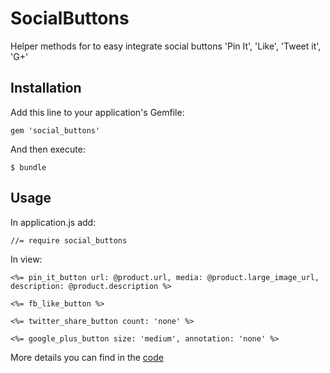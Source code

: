 # SocialButtons

Helper methods for to easy integrate social buttons 'Pin It', 'Like', 'Tweet it', 'G+'

## Installation

Add this line to your application's Gemfile:

    gem 'social_buttons'

And then execute:

    $ bundle

## Usage

In application.js add:

    //= require social_buttons

In view:

    <%= pin_it_button url: @product.url, media: @product.large_image_url, description: @product.description %>
    
    <%= fb_like_button %>

    <%= twitter_share_button count: 'none' %>

    <%= google_plus_button size: 'medium', annotation: 'none' %>

More details you can find in the [code][1] 

  [1]: https://github.com/alexkojin/social_buttons/blob/master/lib/social_buttons/helper.rb